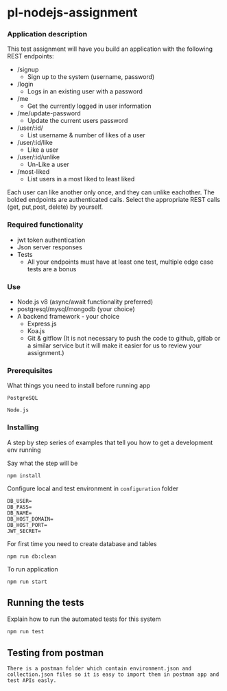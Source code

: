 # pl-nodejs-assignment

### Application description
This test assignment will have you build an application with the following REST endpoints:

- /signup 
  - Sign up to the system (username, password)
- /login
  - Logs in an existing user with a password
- /me
  - Get the currently logged in user information
- /me/update-password
  - Update the current users password
- /user/:id/
  - List username & number of likes of a user
- /user/:id/like
  - Like a user
- /user/:id/unlike
  - Un-Like a user
- /most-liked
  - List users in a most liked to least liked
  
Each user can like another only once, and they can unlike eachother.
The bolded endpoints are authenticated calls.
Select the appropriate REST calls (get, put,post, delete) by yourself.

### Required functionality
- jwt token authentication
- Json server responses
- Tests
  - All your endpoints must have at least one test, multiple edge case tests are a bonus
  
### Use
- Node.js v8 (async/await functionality preferred)
- postgresql/mysql/mongodb (your choice)
- A backend framework - your choice
  - Express.js
  - Koa.js
  - Git & gitflow (It is not necessary to push the code to github, gitlab or a similar service but it will make it easier for us to review your assignment.)

### Prerequisites

What things you need to install before running app

```
PostgreSQL
```
```
Node.js
```

### Installing

A step by step series of examples that tell you how to get a development env running

Say what the step will be

```
npm install
```

Configure local and test environment in `configuration` folder

```
DB_USER=
DB_PASS=
DB_NAME=
DB_HOST_DOMAIN=
DB_HOST_PORT=
JWT_SECRET=
```

For first time you need to create database and tables
```
npm run db:clean
```

To run application
```
npm run start
```

## Running the tests

Explain how to run the automated tests for this system
```
npm run test
```

## Testing from postman

```
There is a postman folder which contain environment.json and collection.json files so it is easy to import them in postman app and test APIs easly.
```
